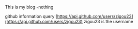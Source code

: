 This is my blog -nothing

github information query [https://api.github.com/users/zigou23](https://api.github.com/users/zigou23) zigou23 is the username
